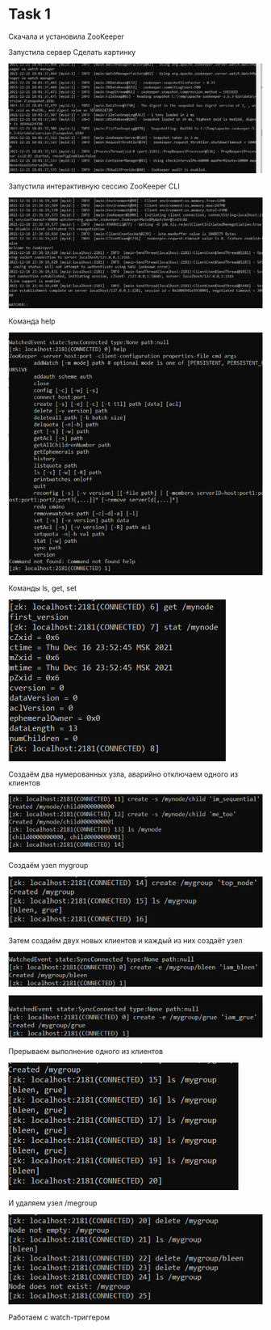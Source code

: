 # Task 1

Скачала и установила ZooKeeper

Запустила сервер
Сделать картинку

![](image/Server.png)

Запустила интерактивную сессию ZooKeeper CLI

![](image/CLI.png)

Команда help

![](image/help.png)

Команды ls, get, set

![](image/getset.png)

Создаём два нумерованных узла, аварийно отключаем одного из клиентов

![](image/num.png)

Создаём узел mygroup

![](image/mygroup.png)

Затем создаём двух новых клиентов и каждый из них создаёт узел

![](image/bleen.png)

![](image/grue.png)

Прерываем выполнение одного из клиентов

![](image/delete.png)

И удаляем узел /megroup

![](image/delete2.png)

Работаем с watch-триггером







